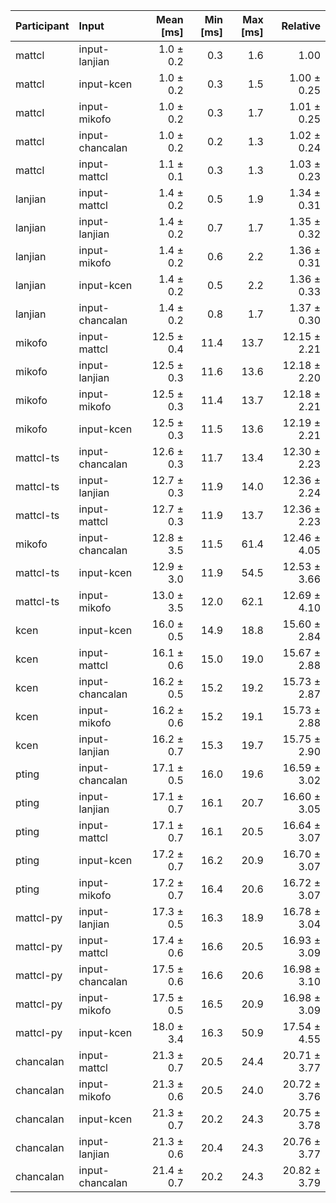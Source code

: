 | Participant | Input | Mean [ms] | Min [ms] | Max [ms] | Relative |
|:---|:---|---:|---:|---:|---:|
| mattcl | input-lanjian | 1.0 ± 0.2 | 0.3 | 1.6 | 1.00 |
| mattcl | input-kcen | 1.0 ± 0.2 | 0.3 | 1.5 | 1.00 ± 0.25 |
| mattcl | input-mikofo | 1.0 ± 0.2 | 0.3 | 1.7 | 1.01 ± 0.25 |
| mattcl | input-chancalan | 1.0 ± 0.2 | 0.2 | 1.3 | 1.02 ± 0.24 |
| mattcl | input-mattcl | 1.1 ± 0.1 | 0.3 | 1.3 | 1.03 ± 0.23 |
| lanjian | input-mattcl | 1.4 ± 0.2 | 0.5 | 1.9 | 1.34 ± 0.31 |
| lanjian | input-lanjian | 1.4 ± 0.2 | 0.7 | 1.7 | 1.35 ± 0.32 |
| lanjian | input-mikofo | 1.4 ± 0.2 | 0.6 | 2.2 | 1.36 ± 0.31 |
| lanjian | input-kcen | 1.4 ± 0.2 | 0.5 | 2.2 | 1.36 ± 0.33 |
| lanjian | input-chancalan | 1.4 ± 0.2 | 0.8 | 1.7 | 1.37 ± 0.30 |
| mikofo | input-mattcl | 12.5 ± 0.4 | 11.4 | 13.7 | 12.15 ± 2.21 |
| mikofo | input-lanjian | 12.5 ± 0.3 | 11.6 | 13.6 | 12.18 ± 2.20 |
| mikofo | input-mikofo | 12.5 ± 0.3 | 11.4 | 13.7 | 12.18 ± 2.21 |
| mikofo | input-kcen | 12.5 ± 0.3 | 11.5 | 13.6 | 12.19 ± 2.21 |
| mattcl-ts | input-chancalan | 12.6 ± 0.3 | 11.7 | 13.4 | 12.30 ± 2.23 |
| mattcl-ts | input-lanjian | 12.7 ± 0.3 | 11.9 | 14.0 | 12.36 ± 2.24 |
| mattcl-ts | input-mattcl | 12.7 ± 0.3 | 11.9 | 13.7 | 12.36 ± 2.23 |
| mikofo | input-chancalan | 12.8 ± 3.5 | 11.5 | 61.4 | 12.46 ± 4.05 |
| mattcl-ts | input-kcen | 12.9 ± 3.0 | 11.9 | 54.5 | 12.53 ± 3.66 |
| mattcl-ts | input-mikofo | 13.0 ± 3.5 | 12.0 | 62.1 | 12.69 ± 4.10 |
| kcen | input-kcen | 16.0 ± 0.5 | 14.9 | 18.8 | 15.60 ± 2.84 |
| kcen | input-mattcl | 16.1 ± 0.6 | 15.0 | 19.0 | 15.67 ± 2.88 |
| kcen | input-chancalan | 16.2 ± 0.5 | 15.2 | 19.2 | 15.73 ± 2.87 |
| kcen | input-mikofo | 16.2 ± 0.6 | 15.2 | 19.1 | 15.73 ± 2.88 |
| kcen | input-lanjian | 16.2 ± 0.7 | 15.3 | 19.7 | 15.75 ± 2.90 |
| pting | input-chancalan | 17.1 ± 0.5 | 16.0 | 19.6 | 16.59 ± 3.02 |
| pting | input-lanjian | 17.1 ± 0.7 | 16.1 | 20.7 | 16.60 ± 3.05 |
| pting | input-mattcl | 17.1 ± 0.7 | 16.1 | 20.5 | 16.64 ± 3.07 |
| pting | input-kcen | 17.2 ± 0.7 | 16.2 | 20.9 | 16.70 ± 3.07 |
| pting | input-mikofo | 17.2 ± 0.7 | 16.4 | 20.6 | 16.72 ± 3.07 |
| mattcl-py | input-lanjian | 17.3 ± 0.5 | 16.3 | 18.9 | 16.78 ± 3.04 |
| mattcl-py | input-mattcl | 17.4 ± 0.6 | 16.6 | 20.5 | 16.93 ± 3.09 |
| mattcl-py | input-chancalan | 17.5 ± 0.6 | 16.6 | 20.6 | 16.98 ± 3.10 |
| mattcl-py | input-mikofo | 17.5 ± 0.5 | 16.5 | 20.9 | 16.98 ± 3.09 |
| mattcl-py | input-kcen | 18.0 ± 3.4 | 16.3 | 50.9 | 17.54 ± 4.55 |
| chancalan | input-mattcl | 21.3 ± 0.7 | 20.5 | 24.4 | 20.71 ± 3.77 |
| chancalan | input-mikofo | 21.3 ± 0.6 | 20.5 | 24.0 | 20.72 ± 3.76 |
| chancalan | input-kcen | 21.3 ± 0.7 | 20.2 | 24.3 | 20.75 ± 3.78 |
| chancalan | input-lanjian | 21.3 ± 0.6 | 20.4 | 24.3 | 20.76 ± 3.77 |
| chancalan | input-chancalan | 21.4 ± 0.7 | 20.2 | 24.3 | 20.82 ± 3.79 |
